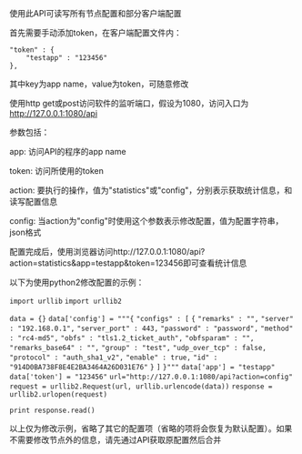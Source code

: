 使用此API可读写所有节点配置和部分客户端配置

首先需要手动添加token，在客户端配置文件内：




	"token" : {
		"testapp" : "123456"
	},





其中key为app name，value为token，可随意修改

使用http get或post访问软件的监听端口，假设为1080，访问入口为 http://127.0.0.1:1080/api

参数包括：

app: 访问API的程序的app name

token: 访问所使用的token

action: 要执行的操作，值为"statistics"或"config"，分别表示获取统计信息，和读写配置信息

config: 当action为"config"时使用这个参数表示修改配置，值为配置字符串，json格式

配置完成后，使用浏览器访问http://127.0.0.1:1080/api?action=statistics&app=testapp&token=123456即可查看统计信息

以下为使用python2修改配置的示例：

`import urllib`
`import urllib2`

`data = {}`
`data['config'] = """{`
	`"configs" : [`
		`{`
			`"remarks" : "",`
			`"server" : "192.168.0.1",`
			`"server_port" : 443,`
			`"password" : "password",`
			`"method" : "rc4-md5",`
			`"obfs" : "tls1.2_ticket_auth",`
			`"obfsparam" : "",`
			`"remarks_base64" : "",`
			`"group" : "test",`
			`"udp_over_tcp" : false,`
			`"protocol" : "auth_sha1_v2",`
			`"enable" : true,`
			`"id" : "914D0BA738F8E4E2BA3464A26D031E76"`
		`}`
	`]`
`}"""`
`data['app'] = "testapp"`
`data['token'] = "123456"`
`url="http://127.0.0.1:1080/api?action=config"`
`request = urllib2.Request(url, urllib.urlencode(data))`
`response = urllib2.urlopen(request)`

`print response.read()`

以上仅为修改示例，省略了其它的配置项（省略的项将会恢复为默认配置）。如果不需要修改节点外的信息，请先通过API获取原配置然后合并